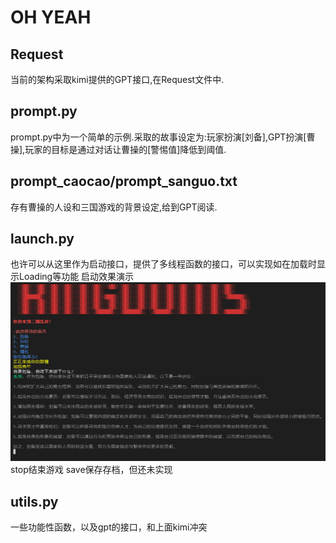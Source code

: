 # OH YEAH
## Request
当前的架构采取kimi提供的GPT接口,在Request文件中.
## prompt.py
prompt.py中为一个简单的示例.采取的故事设定为:玩家扮演[刘备],GPT扮演[曹操],玩家的目标是通过对话让曹操的[警惕值]降低到阈值.
## prompt_caocao/prompt_sanguo.txt
存有曹操的人设和三国游戏的背景设定,给到GPT阅读.

## launch.py
也许可以从这里作为启动接口，提供了多线程函数的接口，可以实现如在加载时显示Loading等功能
启动效果演示
![example](https://github.com/Jaylen-Lee/image-demo/blob/main/RLG.png?raw=true)
stop结束游戏
save保存存档，但还未实现
## utils.py
一些功能性函数，以及gpt的接口，和上面kimi冲突
